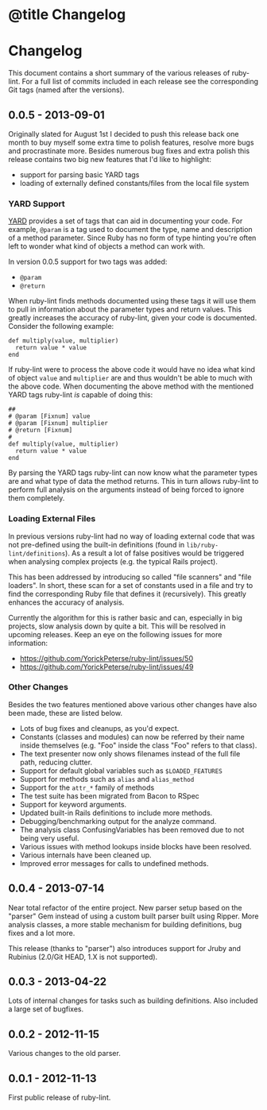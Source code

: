# @title Changelog
# Changelog

This document contains a short summary of the various releases of ruby-lint.
For a full list of commits included in each release see the corresponding Git
tags (named after the versions).

## 0.0.5 - 2013-09-01

Originally slated for August 1st I decided to push this release back one month
to buy myself some extra time to polish features, resolve more bugs and
procrastinate more. Besides numerous bug fixes and extra polish this release
contains two big new features that I'd like to highlight:

* support for parsing basic YARD tags
* loading of externally defined constants/files from the local file system

### YARD Support

[YARD][yard] provides a set of tags that can aid in documenting your code. For
example, `@param` is a tag used to document the type, name and description of a
method parameter. Since Ruby has no form of type hinting you're often left to
wonder what kind of objects a method can work with.

In version 0.0.5 support for two tags was added:

* `@param`
* `@return`

When ruby-lint finds methods documented using these tags it will use them to
pull in information about the parameter types and return values. This greatly
increases the accuracy of ruby-lint, given your code is documented. Consider
the following example:

    def multiply(value, multiplier)
      return value * value
    end

If ruby-lint were to process the above code it would have no idea what kind of
object `value` and `multiplier` are and thus wouldn't be able to much with the
above code. When documenting the above method with the mentioned YARD tags
ruby-lint *is* capable of doing this:

    ##
    # @param [Fixnum] value
    # @param [Fixnum] multiplier
    # @return [Fixnum]
    #
    def multiply(value, multiplier)
      return value * value
    end

By parsing the YARD tags ruby-lint can now know what the parameter types are
and what type of data the method returns. This in turn allows ruby-lint to
perform full analysis on the arguments instead of being forced to ignore them
completely.

### Loading External Files

In previous versions ruby-lint had no way of loading external code that was not
pre-defined using the built-in definitions (found in
`lib/ruby-lint/definitions`). As a result a lot of false positives would be
triggered when analysing complex projects (e.g. the typical Rails project).

This has been addressed by introducing so called "file scanners" and "file
loaders". In short, these scan for a set of constants used in a file and try to
find the corresponding Ruby file that defines it (recursively). This greatly
enhances the accuracy of analysis.

Currently the algorithm for this is rather basic and can, especially in big
projects, slow analysis down by quite a bit. This will be resolved in upcoming
releases. Keep an eye on the following issues for more information:

* <https://github.com/YorickPeterse/ruby-lint/issues/50>
* <https://github.com/YorickPeterse/ruby-lint/issues/49>

### Other Changes

Besides the two features mentioned above various other changes have also been
made, these are listed below.

* Lots of bug fixes and cleanups, as you'd expect.
* Constants (classes and modules) can now be referred by their name inside
  themselves (e.g. "Foo" inside the class "Foo" refers to that class).
* The text presenter now only shows filenames instead of the full file path,
  reducing clutter.
* Support for default global variables such as `$LOADED_FEATURES`
* Support for methods such as `alias` and `alias_method`
* Support for the `attr_*` family of methods
* The test suite has been migrated from Bacon to RSpec
* Support for keyword arguments.
* Updated built-in Rails definitions to include more methods.
* Debugging/benchmarking output for the analyze command.
* The analysis class ConfusingVariables has been removed due to not being very
  useful.
* Various issues with method lookups inside blocks have been resolved.
* Various internals have been cleaned up.
* Improved error messages for calls to undefined methods.

## 0.0.4 - 2013-07-14

Near total refactor of the entire project. New parser setup based on the
"parser" Gem instead of using a custom built parser built using Ripper. More
analysis classes, a more stable mechanism for building definitions, bug fixes
and a lot more.

This release (thanks to "parser") also introduces support for Jruby and
Rubinius (2.0/Git HEAD, 1.X is not supported).

## 0.0.3 - 2013-04-22

Lots of internal changes for tasks such as building definitions. Also included
a large set of bugfixes.

## 0.0.2 - 2012-11-15

Various changes to the old parser.

## 0.0.1 - 2012-11-13

First public release of ruby-lint.

[yard]: http://yardoc.org/
